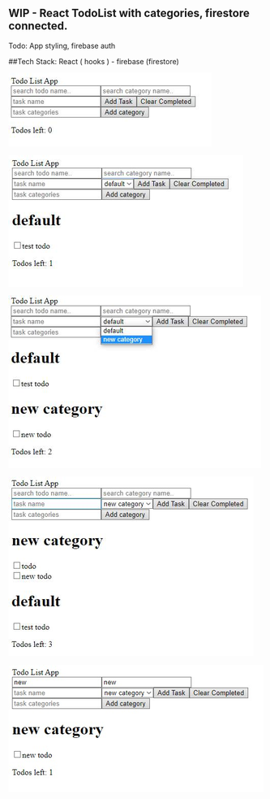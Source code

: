 ## WIP - React TodoList with categories, firestore connected.

Todo: App styling, firebase auth


##Tech Stack:
React ( hooks ) - firebase (firestore)

![app](https://github.com/kj44389/ReactTraining/blob/firebase-database/github_readme/todo_app.jpg?raw=true "App")


![adding todos](https://github.com/kj44389/ReactTraining/blob/firebase-database/github_readme/todo_app2.jpg?raw=true "adding todos")


![selecting categories](https://github.com/kj44389/ReactTraining/blob/firebase-database/github_readme/todo_app3.jpg?raw=true "selecting category")


![adding todos to new category](https://github.com/kj44389/ReactTraining/blob/firebase-database/github_readme/todo_app4.jpg?raw=true "adding todos to new category")


![searching todos by category and name](https://github.com/kj44389/ReactTraining/blob/firebase-database/github_readme/todo_app5.jpg?raw=true "searching todos by category and todo name")

